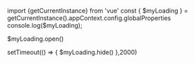 import {getCurrentInstance} from 'vue'
const { $myLoading } = getCurrentInstance().appContext.config.globalProperties
console.log($myLoading);

$myLoading.open()

setTimeout(() => {
   $myLoading.hide()
},2000)